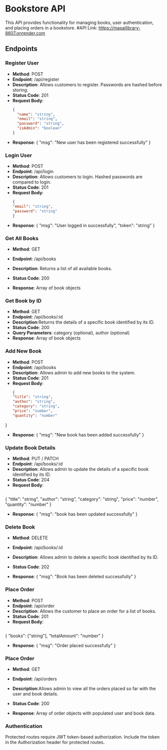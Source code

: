 # Bookstore API

This API provides functionality for managing books, user authentication, and placing orders in a bookstore.
#API Link: https://masailibrary-8607.onrender.com
## Endpoints

### Register User

- **Method**: POST
- **Endpoint**: /api/register
- **Description**: Allows customers to register. Passwords are hashed before storing.
- **Status Code**: 201
- **Request Body**:
  ```json
  {
    "name": "string",
    "email": "string",
    "password": "string",
    "isAdmin": "boolean"
  }
- **Response**:
   {
  "msg": "New user has been registered successfully"
  }


### Login User
- **Method**: POST
- **Endpoint**: /api/login
- **Description**: Allows customers to login. Hashed passwords are compared to login.
- **Status Code**: 201
- **Request Body**:
  ```json
  {
  "email": "string",
  "password": "string"
  }
 - **Response**:
  {
  "msg": "User logged in successfully",
  "token": "string"
}


### Get All Books
- **Method**: GET
- **Endpoint**: /api/books
- **Description**: Returns a list of all available books.
- **Status Code**: 200

 - **Response**:
    Array of book objects


### Get Book by ID
- **Method**: GET
- **Endpoint**: /api/books/:id
- **Description**:Returns the details of a specific book identified by its ID.
- **Status Code**: 200
- **Query Parameters**: category (optional), author (optional)
- **Response**: Array of book objects


### Add New Book
- **Method**: POST
- **Endpoint**: /api/books
- **Description**: Allows admin to add new books to the system.
- **Status Code**: 201
- **Request Body**:
  ```json
  {
  "title": "string",
  "author": "string",
  "category": "string",
  "price": "number",
  "quantity": "number"
}

 - **Response**:
  {
  "msg": "New book has been added successfully"
}

### Update Book Details
- **Method**: PUT / PATCH
- **Endpoint**: /api/books/:id
- **Description**: Allows admin to update the details of a specific book identified by its ID.
- **Status Code**: 204
- **Request Body**:
  ```json
 {
  "title": "string",
  "author": "string",
  "category": "string",
  "price": "number",
  "quantity": "number"
}


 - **Response**:
  {
  "msg": "book has been updated successfully"
}


### Delete Book
- **Method**: DELETE
- **Endpoint**: /api/books/:id
- **Description**: Allows admin to delete a specific book identified by its ID.
- **Status Code**: 202

 - **Response**:
 {
  "msg": "Book has been deleted successfully"
}


### Place Order
- **Method**: POST
- **Endpoint**:  /api/order
- **Description**: Allows the customer to place an order for a list of books.
- **Status Code**: 201
- **Request Body**:
  ```json
{
  "books": ["string"],
  "totalAmount": "number"
}
 - **Response**:
  {
  "msg": "Order placed successfully"
}


### Place Order
- **Method**: GET
- **Endpoint**:  /api/orders
- **Description**:Allows admin to view all the orders placed so far with the user and book details.
- **Status Code**: 200

 - **Response**:
 Array of order objects with populated user and book data.

### Authentication
Protected routes require JWT token-based authorization. Include the token in the Authorization header for protected routes.


























